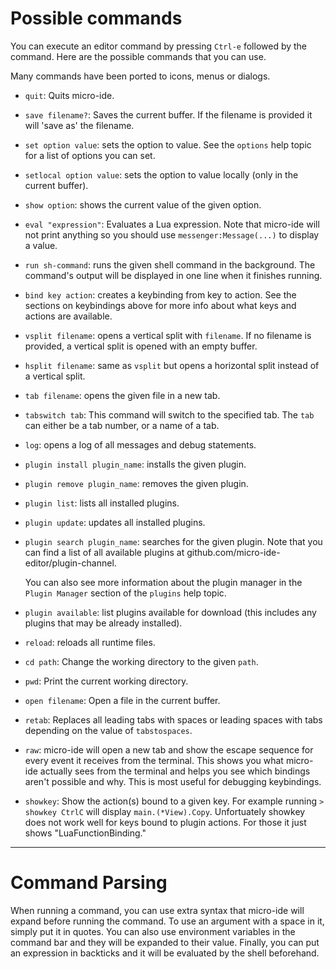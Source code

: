 # Possible commands

You can execute an editor command by pressing `Ctrl-e` followed by the command.
Here are the possible commands that you can use.

Many commands have been ported to icons, menus or dialogs.

* `quit`: Quits micro-ide.

* `save filename?`: Saves the current buffer. If the filename is provided it
  will 'save as' the filename.

* `set option value`: sets the option to value. See the `options` help topic for
   a list of options you can set.

* `setlocal option value`: sets the option to value locally (only in the current
   buffer).

* `show option`: shows the current value of the given option.

* `eval "expression"`: Evaluates a Lua expression. Note that micro-ide will not
   print anything so you should use `messenger:Message(...)` to display a value.

* `run sh-command`: runs the given shell command in the background. The
   command's output will be displayed in one line when it finishes running.

* `bind key action`: creates a keybinding from key to action. See the sections
   on keybindings above for more info about what keys and actions are available.

* `vsplit filename`: opens a vertical split with `filename`. If no filename is
   provided, a vertical split is opened with an empty buffer.

* `hsplit filename`: same as `vsplit` but opens a horizontal split instead of a
   vertical split.

* `tab filename`: opens the given file in a new tab.

* `tabswitch tab`: This command will switch to the specified tab. The `tab` can
   either be a tab number, or a name of a tab.

* `log`: opens a log of all messages and debug statements.

* `plugin install plugin_name`: installs the given plugin.

* `plugin remove plugin_name`: removes the given plugin.

* `plugin list`: lists all installed plugins.

* `plugin update`: updates all installed plugins.

* `plugin search plugin_name`: searches for the given plugin. Note that you can
   find a list of all available plugins at
   github.com/micro-ide-editor/plugin-channel.

   You can also see more information about the plugin manager in the
   `Plugin Manager` section of the `plugins` help topic.

* `plugin available`: list plugins available for download (this includes any
   plugins that may be already installed).

* `reload`: reloads all runtime files.

* `cd path`: Change the working directory to the given `path`.

* `pwd`: Print the current working directory.

* `open filename`: Open a file in the current buffer.

* `retab`: Replaces all leading tabs with spaces or leading spaces with tabs
   depending on the value of `tabstospaces`.

* `raw`: micro-ide will open a new tab and show the escape sequence for every event
   it receives from the terminal. This shows you what micro-ide actually sees from
   the terminal and helps you see which bindings aren't possible and why. This
   is most useful for debugging keybindings.

* `showkey`: Show the action(s) bound to a given key. For example
   running `> showkey CtrlC` will display `main.(*View).Copy`. Unfortuately
   showkey does not work well for keys bound to plugin actions. For those
   it just shows "LuaFunctionBinding."

---

# Command Parsing

When running a command, you can use extra syntax that micro-ide will expand before
running the command. To use an argument with a space in it, simply put it in
quotes. You can also use environment variables in the command bar and they
will be expanded to their value. Finally, you can put an expression in backticks
and it will be evaluated by the shell beforehand.
